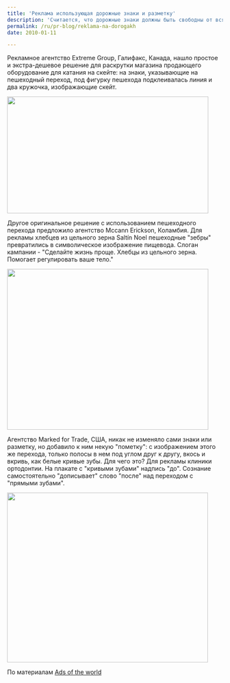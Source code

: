 ```yaml
---
title: 'Реклама использующая дорожные знаки и разметку'
description: 'Считается, что дорожные знаки должны быть свободны от всяких изменений, они должны работать на уровне условных рефлексов. Красный свет - стоп, пешеходный переход - сбавить скорость... Но некоторые кампании все-таки вовлекают дорожные знаки и разметку как элементы своего сюжета.'
permalink: /ru/pr-blog/reklama-na-dorogakh
date: 2010-01-11

---
```


Рекламное агентство Extreme Group, Галифакс, Канада, нашло простое и экстра-дешевое решение для раскрутки магазина продающего оборудование для катания на скейте: на знаки, указывающие на пешеходный переход, под фигурку пешехода подклеивалась линия и два кружочка, изображающие скейт.

<img src="{{ site.assets }}/upload/PRO-SKATE-Case-Studyhiresz.jpg" alt="" class="post__img" width="470" height="273">

Другое оригинальное решение с использованием пешеходного перехода предложило агентство Mccann Erickson, Коламбия. Для рекламы хлебцев из цельного зерна Saltín Noel пешеходные "зебры" превратились в символическое изображение пищевода. Слоган кампании - "Сделайте жизнь проще. Хлебцы из цельного зерна. Помогает регулировать ваше тело."

<img src="{{ site.assets }}/upload/board-cebra-ingles.jpg" alt="" class="post__img" width="470" height="376">

Агентство Marked for Trade, США, никак не изменяло сами знаки или разметку, но добавило к ним некую "пометку": с изображением этого же перехода, только полосы в нем под углом друг к другу, вкось и вкривь, как белые кривые зубы. Для чего это? Для рекламы клиники ортодонтии. На плакате с "кривыми зубами" надпись "до". Сознание самостоятельно "дописывает" слово "после" над переходом с "прямыми зубами".

<img src="{{ site.assets }}/upload/ao_layout.jpg" alt="" class="post__img" width="469" height="397">

По материалам <a href="http://adsoftheworld.com">Ads of the world</a>


